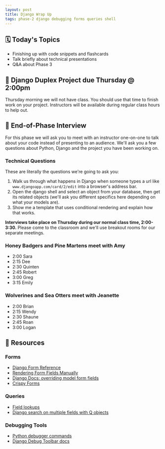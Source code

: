 ```yaml
---
layout: post
title: Django Wrap Up
tags: phase-2 django debugging forms queries shell
---
```


## 🗓️ Today's Topics

- Finishing up with code snippets and flashcards
- Talk briefly about technical presentations
- Q&A about Phase 3

## 🎯 Django Duplex Project due Thursday @ 2:00pm

Thursday morning we will not have class. You should use that time to finish work on your project. Instructors will be available during regular class hours to help out.

## 🤩 End-of-Phase Interview

For this phase we will ask you to meet with an instructor one-on-one to talk about your code instead of presenting to an audience. We'll ask you a few questions about Python, Django and the project you have been working on.

### Technical Questions

These are literally the questions we're going to ask you:

1. Walk us through what happens in Django when someone types a url like `www.djangoapp.com/card/2/edit` into a browser's address bar.
2. Open the django shell and select an object from your database, then get its related objects (we'll ask you different specifics here depending on what your models are).
3. Show me a template that uses conditional rendering and explain how that works.

**Interviews take place on Thursday during our normal class time, 2:00-3:30.** Please come to the classroom and we'll use breakout rooms for our separate meetings.

### Honey Badgers and Pine Martens meet with Amy

- 2:00 Sara
- 2:15 Dee
- 2:30 Quinten
- 2:45 Robert
- 3:00 Greg
- 3:15 Emily

### Wolverines and Sea Otters meet with Jeanette

- 2:00 Brian
- 2:15 Wendy
- 2:30 Shaune
- 2:45 Roan
- 3:00 Logan

## 🔖 Resources

### Forms

- [Django Form Reference](https://docs.djangoproject.com/en/3.2/ref/forms/)
- [Rendering Form Fields Manually](https://docs.djangoproject.com/en/3.2/topics/forms/#rendering-fields-manually)
- [Django Docs: overriding model form fields](https://docs.djangoproject.com/en/3.2/topics/forms/modelforms/#overriding-the-default-fields)
- [Crispy Forms](https://django-crispy-forms.readthedocs.io/en/latest/index.html)

### Queries

- [Field lookups](https://docs.djangoproject.com/en/3.2/topics/db/queries/#field-lookups)
- [Django search on multiple fields with Q objects](http://www.learningaboutelectronics.com/Articles/How-to-search-multiple-columns-of-a-database-table-in-Django-with-Q-objects.php)

### Debugging Tools

- [Python debugger commands](https://docs.python.org/3/library/pdb.html#debugger-commands)
- [Django Debug Toolbar docs](https://django-debug-toolbar.readthedocs.io/en/latest/)
